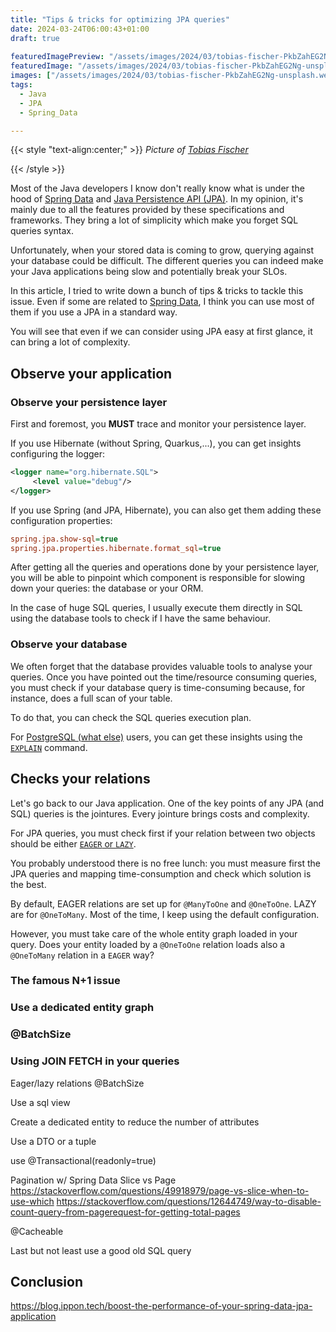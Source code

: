```yaml
---
title: "Tips & tricks for optimizing JPA queries"
date: 2024-03-24T06:00:43+01:00
draft: true
  
featuredImagePreview: "/assets/images/2024/03/tobias-fischer-PkbZahEG2Ng-unsplash.webp"
featuredImage: "/assets/images/2024/03/tobias-fischer-PkbZahEG2Ng-unsplash.webp"
images: ["/assets/images/2024/03/tobias-fischer-PkbZahEG2Ng-unsplash.webp"]
tags:
  - Java
  - JPA
  - Spring_Data

---
```


{{< style "text-align:center;" >}}
_Picture of [Tobias Fischer](https://unsplash.com/fr/@tofi?utm_content=creditCopyText&utm_medium=referral&utm_source=unsplash)_

{{< /style >}}

Most of the Java developers I know don't really know what is under the hood of [Spring Data](https://spring.io/projects/spring-data) and [Java Persistence API (JPA)](https://docs.oracle.com/javaee/7/tutorial/persistence-intro.htm).
In my opinion, it's mainly due to all the features provided by these specifications and frameworks. 
They bring a lot of simplicity which make you forget SQL queries syntax.

Unfortunately, when your stored data is coming to grow, querying against your database could be difficult. 
The different queries you can indeed make your Java applications being slow and potentially break your SLOs.

In this article, I tried to write down a bunch of tips & tricks to tackle this issue.
Even if some are related to [Spring Data](https://spring.io/projects/spring-data), I think you can use most of them if you use a JPA in a standard way.

You will see that even if we can consider using JPA easy at first glance, it can bring a lot of complexity.

## Observe your application
### Observe your persistence layer

First and foremost, you **MUST** trace and monitor your persistence layer.

If you use Hibernate (without Spring, Quarkus,...), you can get insights configuring the logger:

```xml
<logger name="org.hibernate.SQL">
     <level value="debug"/>
</logger>
```
If you use Spring (and JPA, Hibernate), you can also get them adding these configuration properties:

```ini
spring.jpa.show-sql=true
spring.jpa.properties.hibernate.format_sql=true
```
After getting all the queries and operations done by your persistence layer, you will be able to pinpoint which component is responsible for slowing down your queries: the database or your ORM. 

In the case of huge SQL queries, I usually execute them directly in SQL using the database tools to check if I have the same behaviour.

### Observe your database
We often forget that the database provides valuable tools to analyse your queries. 
Once you have pointed out the time/resource consuming queries, you must check if your database query is time-consuming because, for instance, does a full scan of your table.

To do that, you can check the SQL queries execution plan.

For [PostgreSQL (what else)](https://www.postgresql.org/) users, you can get these insights using the [``EXPLAIN``](https://www.postgresql.org/docs/current/sql-explain.html) command. 

## Checks your relations
Let's go back to our Java application.
One of the key points of any JPA (and SQL) queries is the jointures. 
Every jointure brings costs and complexity.

For JPA queries, you must check first if your relation between two objects should be either [``EAGER`` or ``LAZY``](https://docs.oracle.com/javaee/7/api/javax/persistence/FetchType.html).

You probably understood there is no free lunch: you must measure first the JPA queries and mapping time-consumption and check which solution is the best.

By default, EAGER relations are set up for ``@ManyToOne`` and ``@OneToOne``. LAZY are for ``@OneToMany``. 
Most of the time, I keep using the default configuration. 

However, you must take care of the whole entity graph loaded in your query.
Does your entity loaded by a ``@OneToOne`` relation loads also a ``@OneToMany`` relation in a ``EAGER`` way?

### The famous N+1 issue


### Use a dedicated entity graph

### @BatchSize

### Using JOIN FETCH in your queries

Eager/lazy relations
@BatchSize


Use a sql view

Create a dedicated entity to reduce the number of attributes

Use a DTO or a tuple

use @Transactional(readonly=true) 

Pagination w/ Spring Data
Slice vs Page
https://stackoverflow.com/questions/49918979/page-vs-slice-when-to-use-which
https://stackoverflow.com/questions/12644749/way-to-disable-count-query-from-pagerequest-for-getting-total-pages

@Cacheable

Last but not least use a good old SQL query

## Conclusion
https://blog.ippon.tech/boost-the-performance-of-your-spring-data-jpa-application



